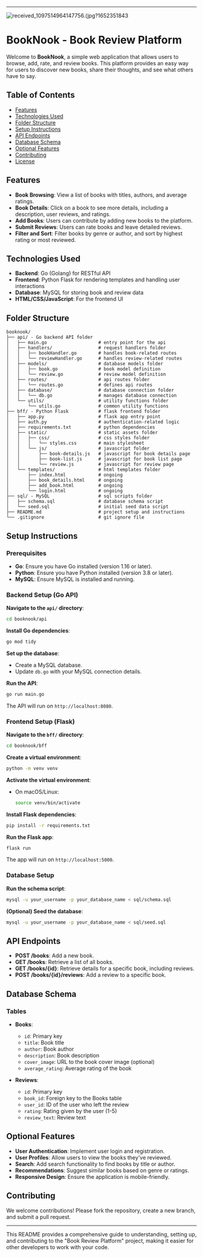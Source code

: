 
---

![received_1097514964147756.(jpg?1652351843](https://bookshop-uk-prod-images.storage.googleapis.com/spree/affiliate_profiles/banner_images/10531/original/received_1097514964147756.jpg?1652351843)
# BookNook - Book Review Platform


Welcome to **BookNook**, a simple web application that allows users to browse, add, rate, and review books. This platform provides an easy way for users to discover new books, share their thoughts, and see what others have to say.

## Table of Contents

- [Features](#features)
- [Technologies Used](#technologies-used)
- [Folder Structure](#folder-structure)
- [Setup Instructions](#setup-instructions)
- [API Endpoints](#api-endpoints)
- [Database Schema](#database-schema)
- [Optional Features](#optional-features)
- [Contributing](#contributing)
- [License](#license)

## Features

- **Book Browsing**: View a list of books with titles, authors, and average ratings.
- **Book Details**: Click on a book to see more details, including a description, user reviews, and ratings.
- **Add Books**: Users can contribute by adding new books to the platform.
- **Submit Reviews**: Users can rate books and leave detailed reviews.
- **Filter and Sort**: Filter books by genre or author, and sort by highest rating or most reviewed.

## Technologies Used

- **Backend**: Go (Golang) for RESTful API
- **Frontend**: Python Flask for rendering templates and handling user interactions
- **Database**: MySQL for storing book and review data
- **HTML/CSS/JavaScript**: For the frontend UI

## Folder Structure

```plaintext
booknook/
├── api/ - Go backend API folder
│   ├── main.go                   # entry point for the api
│   ├── handlers/                 # request handlers folder
│   │   ├── bookHandler.go        # handles book-related routes
│   │   └── reviewHandler.go      # handles review-related routes
│   ├── models/                   # database models folder
│   │   ├── book.go               # book model definition
│   │   └── review.go             # review model definition
│   ├── routes/                   # api routes folder
│   │   └── routes.go             # defines api routes
│   ├── database/                 # database connection folder
│   │   └── db.go                 # manages database connection
│   └── utils/                    # utility functions folder
│       └── utils.go              # common utility functions
├── bff/ - Python Flask           # flask frontend folder
│   ├── app.py                    # flask app entry point
│   ├── auth.py                   # authentication-related logic
│   ├── requirements.txt          # python dependencies
│   ├── static/                   # static assets folder
│   │   ├── css/                  # css styles folder
│   │   │   └── styles.css        # main stylesheet
│   │   └── js/                   # javascript folder
│   │       ├── book-details.js   # javascript for book details page
│   │       ├── book-list.js      # javascript for book list page
│   │       └── review.js         # javascript for review page
│   └── templates/                # html templates folder
│       ├── index.html            # ongoing
│       ├── book_details.html     # ongoing
│       ├── add_book.html         # ongoing
│       └── login.html            # ongoing
├── sql/ - MySQL                  # sql scripts folder
│   ├── schema.sql                # database schema script
│   └── seed.sql                  # initial seed data script
├── README.md                     # project setup and instructions
└── .gitignore                    # git ignore file
```

## Setup Instructions

### Prerequisites

- **Go**: Ensure you have Go installed (version 1.16 or later).
- **Python**: Ensure you have Python installed (version 3.8 or later).
- **MySQL**: Ensure MySQL is installed and running.

### Backend Setup (Go API)

**Navigate to the `api/` directory**:
   ```bash
   cd booknook/api
   ```

**Install Go dependencies**:
   ```bash
   go mod tidy
   ```

**Set up the database**:
   - Create a MySQL database.
   - Update `db.go` with your MySQL connection details.

**Run the API**:
   ```bash
   go run main.go
   ```
   The API will run on `http://localhost:8080`.

### Frontend Setup (Flask)

**Navigate to the `bff/` directory**:
   ```bash
   cd booknook/bff
   ```

**Create a virtual environment**:
   ```bash
   python -m venv venv
   ```

**Activate the virtual environment**:
   - On macOS/Linux:
     ```bash
     source venv/bin/activate
     ```

**Install Flask dependencies**:
   ```bash
   pip install -r requirements.txt
   ```

**Run the Flask app**:
   ```bash
   flask run
   ```
   The app will run on `http://localhost:5000`.

### Database Setup

**Run the schema script**:
   ```bash
   mysql -u your_username -p your_database_name < sql/schema.sql
   ```

**(Optional) Seed the database**:
   ```bash
   mysql -u your_username -p your_database_name < sql/seed.sql
   ```

## API Endpoints

- **POST /books**: Add a new book.
- **GET /books**: Retrieve a list of all books.
- **GET /books/{id}**: Retrieve details for a specific book, including reviews.
- **POST /books/{id}/reviews**: Add a review to a specific book.

## Database Schema

### Tables

- **Books**:
  - `id`: Primary key
  - `title`: Book title
  - `author`: Book author
  - `description`: Book description
  - `cover_image`: URL to the book cover image (optional)
  - `average_rating`: Average rating of the book

- **Reviews**:
  - `id`: Primary key
  - `book_id`: Foreign key to the Books table
  - `user_id`: ID of the user who left the review
  - `rating`: Rating given by the user (1-5)
  - `review_text`: Review text

## Optional Features

- **User Authentication**: Implement user login and registration.
- **User Profiles**: Allow users to view the books they've reviewed.
- **Search**: Add search functionality to find books by title or author.
- **Recommendations**: Suggest similar books based on genre or ratings.
- **Responsive Design**: Ensure the application is mobile-friendly.

## Contributing

We welcome contributions! Please fork the repository, create a new branch, and submit a pull request.

---

This README provides a comprehensive guide to understanding, setting up, and contributing to the "Book Review Platform" project, making it easier for other developers to work with your code.